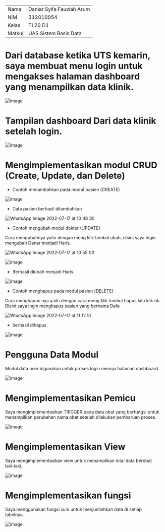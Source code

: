 
<table>
  <tr>
    <td>Nama</td>
    <td>Daniar Syifa Fauziah Arum</td>
  </tr>
  <tr>
    <td>NIM</td>
    <td>312010054</td>
  </tr>
  <tr>
    <td>Kelas</td>
    <td>TI 20 D1</td>
  </tr>
  <tr>
    <td>Matkul</td>
    <td> UAS Sistem Basis Data</td>
  </tr>
</table>

# Dari database ketika UTS kemarin, saya membuat menu login untuk mengakses halaman dashboard yang menampilkan data klinik.

![image](https://user-images.githubusercontent.com/101815570/179382645-c25c8bf5-309c-4af9-8c14-a2c284eb0e35.png)

# Tampilan dashboard Dari data klinik setelah login. 

![image](https://user-images.githubusercontent.com/101815570/179382704-dec95f7e-305a-4ced-9f5e-c4211631198c.png)

# Mengimplementasikan modul CRUD (Create, Update, dan Delete)

- Contoh menambahkan pada modul pasien (CREATE)

![image](https://user-images.githubusercontent.com/101815570/179382949-f54f7b18-1d2a-4429-b596-eec7885b2139.png)

- Data pasien berhasil ditambahkan

![WhatsApp Image 2022-07-17 at 10 48 30](https://user-images.githubusercontent.com/101815570/179383058-5c1083fc-04d0-465e-ae1f-813f8fe3d89d.jpeg)

- Contoh mengubah modul dokter (UPDATE)

Cara mengubahnya yaitu dengan meng klik tombol ubah, disini saya ingin mengubah Danar menjadi Haris.

![WhatsApp Image 2022-07-17 at 10 55 03](https://user-images.githubusercontent.com/101815570/179383245-848b555f-f385-4a7b-96c6-657e18f1c19f.jpeg)

![image](https://user-images.githubusercontent.com/101815570/179383304-ecfeb298-5983-4431-948d-495d31fe61af.png)

- Berhasil diubah menjadi Haris

![image](https://user-images.githubusercontent.com/101815570/179383573-fabcdb41-22b3-45fd-adcf-da80516c5e1f.png)

- Contoh menghapus pada modul pasien (DELETE)

Cara menghapus nya yaitu dengan cara meng klik tombol hapus lalu klik ok. Disini saya ingin menghapus pasien yang bernama Dafa

![WhatsApp Image 2022-07-17 at 11 12 51](https://user-images.githubusercontent.com/101815570/179383674-44242b7b-238f-4892-8434-794e7dfd7a23.jpeg)

- berhasil dihapus

![image](https://user-images.githubusercontent.com/101815570/179383688-88a272b8-7e62-4e5b-8ad9-1b8bafb093fa.png)

# Pengguna Data Modul 

Modul data user digunakan untuk proses login menuju halaman dashboard.

![image](https://user-images.githubusercontent.com/101815570/179383721-75b5a36d-3caa-44ff-81da-6f040c5a39eb.png)

# Mengimplementasikan Pemicu

Saya mengimplementasikan TRIGGER pada data obat yang berfungsi untuk menampilkan perubahan nama obat setelah dilakukan pembaruan proses.

![image](https://user-images.githubusercontent.com/101815570/179383801-9b3f6e0d-cb72-4c96-9cbd-9e0b496d3026.png)

# Mengimplementasikan View

Saya mengimplementasikan view untuk menampilkan total data berobat laki-laki.

![image](https://user-images.githubusercontent.com/101815570/179383958-84c78f5b-0c3d-4af3-bd99-0c53377774d7.png)

# Mengimplementasikan fungsi

Saya menggunakan fungsi sum untuk menjumlahkan data di setiap tabelnya.

![image](https://user-images.githubusercontent.com/101815570/179383978-b6f85166-d4ab-46c0-8574-e447f6ba124f.png)
